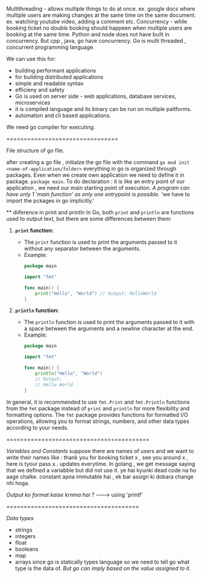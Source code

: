 Multithreading - allows multiple things to do at once. ex. google docs where multiple users are making changes at the same time on the same document. ex. watching youtube video, adding a comment etc.
Concurrency - while booking ticket no double booking should happeen when multiple users are booking at the same time. Python and node does not have built in concurrency. But cpp , java, go have concurrency.
Go is multi threaded , concurrent programming language.

We can use this for:
- building performant applications
- for building distributed applications
- simple and readable syntax
- efficieny and safety
- Go is used on server side - web applications, database services, microservices
- it is compiled language and its binary can be run on multiple paltforms.
- automation and cli based applications.


We need go compiler for executing.


================================

File structure of go file.

after creating a go file , initialze the go file with the command `go mod init <name-of-application/folder>`
everything in go is organized through packages. Even when we create own application we need to define it in package.
`package main`.
To do declaration : it is like an entry point of our application , we need our main starting point of execution.
*A program can have only 1 'main function' as only one entrypoint is possible.*
'we have to import the pckages in go implicitly.'

** diiference in print and println
In Go, both `print` and `println` are functions used to output text, but there are some differences between them:

1. **`print` function:**
   - The `print` function is used to print the arguments passed to it without any separator between the arguments.
   - Example:
     ```go
     package main
     
     import "fmt"
     
     func main() {
         print("Hello", "World") // Output: HelloWorld
     }
     ```

2. **`println` function:**
   - The `println` function is used to print the arguments passed to it with a space between the arguments and a newline character at the end.
   - Example:
     ```go
     package main
     
     import "fmt"
     
     func main() {
         println("Hello", "World")
         // Output:
         // Hello World
     }
     ```

In general, it is recommended to use `fmt.Print` and `fmt.Println` functions from the `fmt` package instead of `print` and `println` for more flexibility and formatting options. The `fmt` package provides functions for formatted I/O operations, allowing you to format strings, numbers, and other data types according to your needs.


=========================================

*Variables and Constants*
suppose there are names of users and we want to write their names like : thank you for booking ticket x , see you around x , here is tyour pass x..
updates everytime.
In golang , we get message saying that we defined a variabble but did not use it. ye hai kyunki dead code na ho aage chalke.
constant apna immutable hai , ek bar assign ki dobara change nhi hoga.

*Output ko format kaise krnma hai ?*  ---> using 'printf'


======================================

*Data types*
- strings
- integers
- float
- booleans
- map
- arrays
since go is statically types language so we need to tell go what type is the data of.
*But go can imply based on the value assigned to it.*










